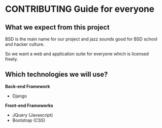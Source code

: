 # CONTRIBUTING Guide for everyone

## What we expect from this project 

BSD is the main name for our project and jazz sounds good for BSD school and hacker culture.

So we want a web and application suite for everyone which is licensed freely.


## Which technologies we will use?

**Back-end Framework**

- Django

**Front-end Frameworks**

- JQuery (Javascript)
- Bootstrap (CSS)
